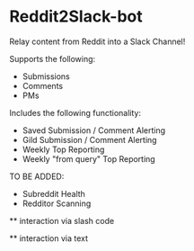 # Reddit2Slack-bot

Relay content from Reddit into a Slack Channel!

Supports the following:
* Submissions
* Comments
* PMs

Includes the following functionality:
* Saved Submission / Comment Alerting
* Gild Submission / Comment Alerting
* Weekly Top Reporting
* Weekly "from query" Top Reporting

TO BE ADDED:
* Subreddit Health
* Redditor Scanning


** interaction via slash code

** interaction via text

